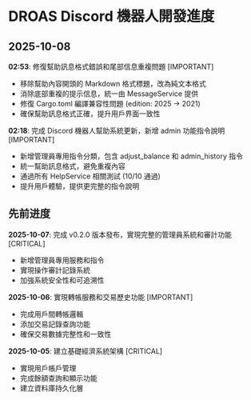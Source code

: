 # DROAS Discord 機器人開發進度

## 2025-10-08

**02:53**: 修復幫助訊息格式錯誤和尾部信息重複問題 [IMPORTANT]
- 移除幫助內容開頭的 Markdown 格式標題，改為純文本格式
- 消除底部重複的提示信息，統一由 MessageService 提供
- 修復 Cargo.toml 編譯兼容性問題 (edition: 2025 → 2021)
- 確保幫助訊息格式正確，提升用戶界面一致性

**02:18**: 完成 Discord 機器人幫助系統更新，新增 admin 功能指令說明 [IMPORTANT]
- 新增管理員專用指令分類，包含 adjust_balance 和 admin_history 指令
- 統一幫助訊息格式，避免重複內容
- 通過所有 HelpService 相關測試 (10/10 通過)
- 提升用戶體驗，提供更完整的指令說明

## 先前进度

**2025-10-07**: 完成 v0.2.0 版本發布，實現完整的管理員系統和審計功能 [CRITICAL]
- 新增管理員專用服務和指令
- 實現操作審計記錄系統
- 加強系統安全性和可追溯性

**2025-10-06**: 實現轉帳服務和交易歷史功能 [IMPORTANT]
- 完成用戶間轉帳邏輯
- 添加交易記錄查詢功能
- 確保交易數據完整性和一致性

**2025-10-05**: 建立基礎經濟系統架構 [CRITICAL]
- 實現用戶帳戶管理
- 完成餘額查詢和顯示功能
- 建立資料庫持久化層